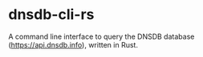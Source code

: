 # dnsdb-cli-rs
 A command line interface to query the DNSDB database (https://api.dnsdb.info), written in Rust.
